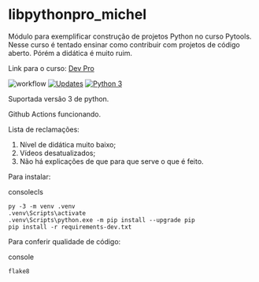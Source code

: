 # libpythonpro_michel
Módulo para exemplificar construção de projetos Python no curso Pytools. 
Nesse curso é tentado ensinar como contribuir com projetos de código aberto.
Pórém a didática é muito ruim.

Link para o curso: [Dev Pro](https://plataforma.dev.pro.br/)

![workflow](https://github.com/michel4lves/libpythonpro-michel/actions/workflows/main.yml/badge.svg)
[![Updates](https://pyup.io/repos/github/Michel4lves/libpythonpro_michel/shield.svg)](https://pyup.io/repos/github/Michel4lves/libpythonpro/)
[![Python 3](https://pyup.io/repos/github/Michel4lves/libpythonpro_michel/python-3-shield.svg)](https://pyup.io/repos/github/Michel4lves/libpythonpro/)

Suportada versão 3 de python.

Github Actions funcionando.

Lista de reclamações:
1. Nível de didática muito baixo;
2. Vídeos desatualizados;
3. Não há explicações de que para que serve o que é feito.

Para instalar:

consolecls

    py -3 -m venv .venv
    .venv\Scripts\activate
    .venv\Scripts\python.exe -m pip install --upgrade pip
    pip install -r requirements-dev.txt

Para conferir qualidade de código:

console

    flake8

